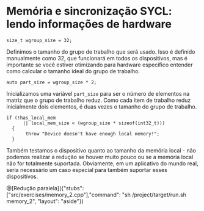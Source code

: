 # Memória e sincronização SYCL: lendo informações de hardware

`size_t wgroup_size = 32;`

Definimos o tamanho do grupo de trabalho que será usado. Isso é definido manualmente como 32, que funcionará em todos os dispositivos, mas é importante se você estiver otimizando para hardware específico entender como calcular o tamanho ideal do grupo de trabalho.

`auto part_size = wgroup_size * 2;`

Inicializamos uma variável `part_size` para ser o número de elementos na matriz que o grupo de trabalho reduz. Como cada item de trabalho reduz inicialmente dois elementos, é duas vezes o tamanho do grupo de trabalho.

```
if (!has_local_mem
      || local_mem_size < (wgroup_size * sizeof(int32_t)))
  {
       throw "Device doesn't have enough local memory!";
  }
```

Também testamos o dispositivo quanto ao tamanho da memória local - não podemos realizar a redução se houver muito pouco ou se a memória local não for totalmente suportada. Obviamente, em um aplicativo do mundo real, seria necessário um caso especial para também suportar esses dispositivos.

@[Redução paralela]({"stubs": ["src/exercises/memory_2.cpp"],"command": "sh /project/target/run.sh memory_2", "layout": "aside"})
